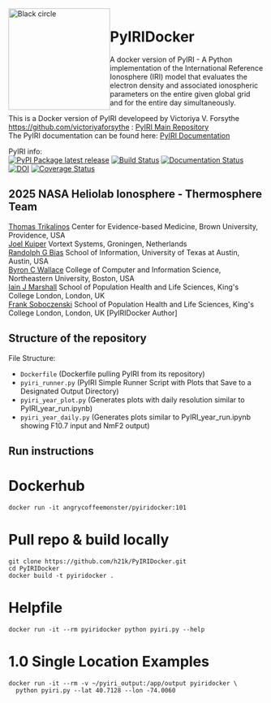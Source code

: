 <img width="200" height="200" src="https://.png" alt="Black circle " title="PyIRI Logo" style="float:left;">

# PyIRIDocker 
A docker version of PyIRI - A Python implementation of the International Reference Ionosphere (IRI) model that evaluates the electron density and associated ionospheric parameters on the entire given global grid and for the entire day simultaneously.

This is a Docker version of PyIRI developeed by Victoriya V. Forsythe https://github.com/victoriyaforsythe : [PyIRI Main Repository](https://github.com/victoriyaforsythe/PyIRI)<br>
The PyIRI documentation can be found here: [PyIRI Documentation](https://pyiri.readthedocs.io/en/latest/)<br>

PyIRI info:<br>
[![PyPI Package latest release](https://img.shields.io/pypi/v/PyIRI.svg)](https://pypi.org/project/PyIRI/)
[![Build Status](https://github.com/victoriyaforsythe/PyIRI/actions/workflows/main.yml/badge.svg)](https://github.com/victoriyaforsythe/PyIRI/actions/workflows/main.yml)
[![Documentation Status](https://readthedocs.org/projects/pyiri/badge/?version=latest)](https://pyiri.readthedocs.io/en/latest/?badge=latest)
[![DOI](https://zenodo.org/badge/DOI/10.5281/zenodo.8235173.svg)](https://doi.org/10.5281/zenodo.8235173)
[![Coverage Status](https://coveralls.io/repos/github/victoriyaforsythe/PyIRI/badge.svg?branch=main)](https://coveralls.io/github/victoriyaforsythe/PyIRI?branch=main)

## 2025 NASA Heliolab Ionosphere - Thermosphere Team<br> 

[Thomas Trikalinos](https://vivo.brown.edu/display/ttrikali) Center for Evidence-based Medicine, Brown University, Providence, USA<br>
[Joel Kuiper](https://joelkuiper.eu/) Vortext Systems, Groningen, Netherlands<br>
[Randolph G Bias](https://www.ischool.utexas.edu/~rbias/site/) School of Information, University of Texas at Austin, Austin, USA<br>
[Byron C Wallace](http://www.byronwallace.com/) College of Computer and Information Science, Northeastern University, Boston, USA<br>
[Iain J Marshall](https://kclpure.kcl.ac.uk/portal/iain.marshall.html) School of Population Health and Life Sciences, King's College London, London, UK<br>
[Frank Soboczenski](https://h21k.github.io/) School of Population Health and Life Sciences, King's College London, London, UK [PyIRIDocker Author] <br>

## Structure of the repository

File Structure:<br> 

+ `Dockerfile` (Dockerfile pulling PyIRI from its repository)<br>
+ `pyiri_runner.py` (PyIRI Simple Runner Script with Plots that Save to a Designated Output Directory)<br>
+ `pyiri_year_plot.py` (Generates plots with daily resolution similar to PyIRI_year_run.ipynb)<br>
+ `pyiri_year_daily.py` (Generates plots similar to PyIRI_year_run.ipynb showing F10.7 input and NmF2 output)<br>
              
## Run instructions

# Dockerhub
```
docker run -it angrycoffeemonster/pyiridocker:101
```

# Pull repo & build locally 
```
git clone https://github.com/h21k/PyIRIDocker.git
cd PyIRIDocker
docker build -t pyiridocker .
```

# Helpfile
```
docker run -it --rm pyiridocker python pyiri.py --help
```

# 1.0 Single Location Examples
```
docker run -it --rm -v ~/pyiri_output:/app/output pyiridocker \
  python pyiri.py --lat 40.7128 --lon -74.0060
```
